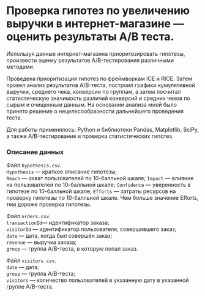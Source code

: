 # Проверка гипотез по увеличению выручки в интернет-магазине — оценить результаты A/B теста.  

Используя данные интернет-магазина приоритезировать гипотезы, произвести оценку результатов A/B-тестирования различными методами.  

Проведена приоритизация гипотез по фреймворкам ICE и RICE. Затем провел анализ
результатов A/B-теста, построил графики кумулятивной выручки, среднего чека,
конверсии по группам, а затем посчитал статистическую значимость различий конверсий
и средних чеков по сырым и очищенным данным. На основании анализа мной было
принято решение о нецелесообразности дальнейшего проведения теста. 

Для работы применялось: Python и библиотеки Pandas, Matplotlib, SciPy, а также A/B-тестирование и проверка статистических гипотез.

### Описание данных
Файл `hypothesis.csv`.  
`Hypothesis` — краткое описание гипотезы;  
`Reach` — охват пользователей по 10-балльной шкале;
`Impact` — влияние на пользователей по 10-балльной шкале;
`Confidence` — уверенность в гипотезе по 10-балльной шкале;
`Efforts` — затраты ресурсов на проверку гипотезы по 10-балльной шкале. Чем больше значение Efforts, тем дороже проверка гипотезы.

Файл `orders.csv`.   
`transactionId`— идентификатор заказа;  
`visitorId` — идентификатор пользователя, совершившего заказ;  
`date` — дата, когда был совершён заказ;  
`revenue` — выручка заказа;  
`group` — группа A/B-теста, в которую попал заказ.  

Файл `visitors.csv`.  
`date` — дата;  
`group` — группа A/B-теста;  
`visitors` — количество пользователей в указанную дату в указанной группе A/B-теста.  